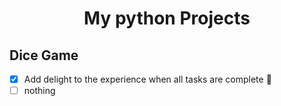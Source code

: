 <div align="center">

# My python Projects

</div>

## Dice Game

- [x] Add delight to the experience when all tasks are complete :tada:
- [ ] nothing